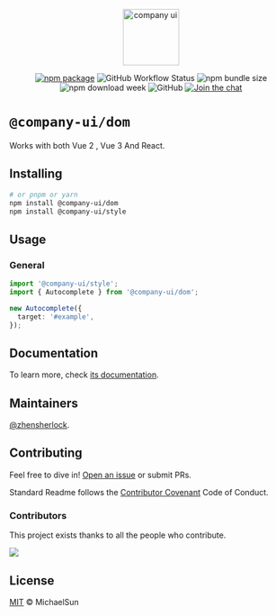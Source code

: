 <p align="center">
  <a href="https://company-ui.github.io/company-ui/" target="_blank" rel="noopener noreferrer">
    <img height="100" src="https://company-ui.github.io/company-ui/full-logo.png" alt="company ui">
  </a>
</p>
<p align="center">
  <a href="https://npmjs.com/package/@company-ui/dom"><img src="https://badgen.net/npm/v/@company-ui/dom" alt="npm package"></a>
  <img alt="GitHub Workflow Status" src="https://img.shields.io/github/actions/workflow/status/company-ui/company-ui/deploy.yml?branch=main">
  <img alt="npm bundle size" src="https://img.shields.io/bundlephobia/minzip/@company-ui/dom">
  <img alt="npm download week" src="https://img.shields.io/npm/dw/@company-ui/dom">
  <img alt="GitHub" src="https://img.shields.io/github/license/company-ui/company-ui">
  <a href="https://discord.gg/RsKkwNYp"><img src="https://img.shields.io/discord/1143015541175496777" alt="Join the chat"></a>
</p>

# `@company-ui/dom`

Works with both Vue 2 , Vue 3 And React.

## Installing

```bash
# or pnpm or yarn
npm install @company-ui/dom
npm install @company-ui/style
```

## Usage

### General

```ts
import '@company-ui/style';
import { Autocomplete } from '@company-ui/dom';

new Autocomplete({
  target: '#example',
});
```

## Documentation

To learn more, check [its documentation](https://company-ui.github.io/company-ui/).

## Maintainers

[@zhensherlock](https://github.com/zhensherlock).

## Contributing

Feel free to dive in! [Open an issue](https://github.com/company-ui/company-ui/issues/new/choose) or submit PRs.

Standard Readme follows the [Contributor Covenant](http://contributor-covenant.org/version/1/3/0/) Code of Conduct.

### Contributors

This project exists thanks to all the people who contribute.

<a href="https://github.com/company-ui/company-ui/graphs/contributors">
  <img src="https://contrib.rocks/image?repo=company-ui/company-ui" />
</a>

## License

[MIT](LICENSE) © MichaelSun

